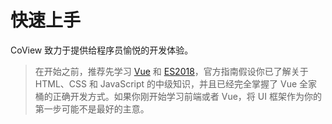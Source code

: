<markdown>

# 快速上手

CoView 致力于提供给程序员愉悦的开发体验。

> 在开始之前，推荐先学习 [Vue](https://cn.vuejs.org/) 和 [ES2018](https://old.babeljs.io/learn-es2015/)，官方指南假设你已了解关于 HTML、CSS 和 JavaScript 的中级知识，并且已经完全掌握了 Vue 全家桶的正确开发方式。如果你刚开始学习前端或者 Vue，将 UI 框架作为你的第一步可能不是最好的主意。

</markdown>
